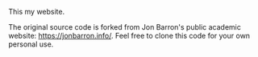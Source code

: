 This my website.

The original source code is forked from Jon Barron's public academic website: https://jonbarron.info/. Feel free to clone this code for your own personal use.
